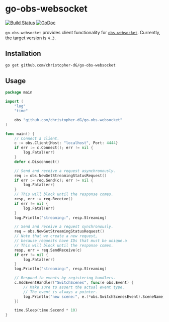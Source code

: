 # go-obs-websocket

[![Build Status](https://travis-ci.com/christopher-dG/go-obs-websocket.svg?branch=master)](https://travis-ci.com/christopher-dG/go-obs-websocket)
[![GoDoc](https://godoc.org/github.com/christopher-dG/go-obs-websocket?status.svg)](https://godoc.org/github.com/christopher-dG/go-obs-websocket)

`go-obs-websocket` provides client functionality for [`obs-websocket`](https://github.com/Palakis/obs-websocket).
Currently, the target version is `4.3`.

## Installation

```sh
go get github.com/christopher-dG/go-obs-websocket
```

## Usage

```go
package main

import (
	"log"
	"time"

	obs "github.com/christopher-dG/go-obs-websocket"
)

func main() {
	// Connect a client.
	c := obs.Client{Host: "localhost", Port: 4444}
	if err := c.Connect(); err != nil {
		log.Fatal(err)
	}
	defer c.Disconnect()

	// Send and receive a request asynchronously.
	req := obs.NewGetStreamingStatusRequest()
	if err := req.Send(c); err != nil {
		log.Fatal(err)
	}
	// This will block until the response comes.
	resp, err := req.Receive()
	if err != nil {
		log.Fatal(err)
	}
	log.Println("streaming:", resp.Streaming)

	// Send and receive a request synchronously.
	req = obs.NewGetStreamingStatusRequest()
	// Note that we create a new request,
	// because requests have IDs that must be unique.a
	// This will block until the response comes.
	resp, err = req.SendReceive(c)
	if err != nil {
		log.Fatal(err)
	}
	log.Println("streaming:", resp.Streaming)

	// Respond to events by registering handlers.
	c.AddEventHandler("SwitchScenes", func(e obs.Event) {
		// Make sure to assert the actual event type.
		// The event is always a pointer.
		log.Println("new scene:", e.(*obs.SwitchScenesEvent).SceneName)
	})

	time.Sleep(time.Second * 10)
}
```
